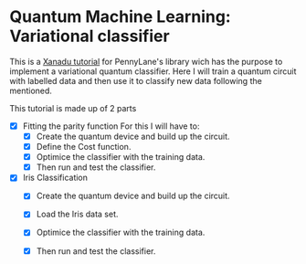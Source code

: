 # Quantum Machine Learning: Variational classifier

This is a [Xanadu tutorial](https://pennylane.ai/qml/demos/tutorial_variational_classifier.html) for PennyLane's library wich has the purpose to implement a variational quantum classifier. Here I will train a quantum circuit with labelled data and then use it to classify new data following the mentioned.

This tutorial is made up of 2 parts

- [x] Fitting the parity function
    For this I will have to:
    - [x] Create the quantum device and build up the circuit.
    - [x] Define the Cost function. 
    - [x] Optimice the classifier with the training data.
    - [x] Then run and test the classifier.

- [x] Iris Classification
    - [x] Create the quantum device and build up the circuit.
    - [x] Load the Iris data set. 
    - [x] Optimice the classifier with the training data.
    - [x] Then run and test the classifier.

